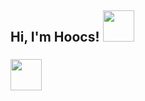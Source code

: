 <h2> Hi, I'm Hoocs! <img src="https://media.giphy.com/media/ZcRPHTiIZ5zx8QZYJx/source.gif" width="50"></h2>

### <img src="https://camo.githubusercontent.com/1236c652f93862299eeebc5c6a7b25b73d2be80c/68747470733a2f2f6170692e616c6578666c69706e6f74652e6465762f6368616c6c656e67653f746578743d4d6164652b796f752b726561642c2b6c6f6c2669636f6e3d3130" width="50">
